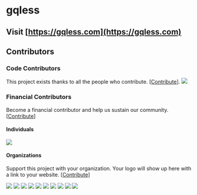 # gqless

## Visit [https://gqless.com](https://gqless.com)

## Contributors

### Code Contributors

This project exists thanks to all the people who contribute. [[Contribute](CONTRIBUTING.md)].
<a href="https://github.com/samdenty/gqless/graphs/contributors"><img src="https://opencollective.com/gqless/contributors.svg?width=890&button=false" /></a>

### Financial Contributors

Become a financial contributor and help us sustain our community. [[Contribute](https://opencollective.com/gqless/contribute)]

#### Individuals

<a href="https://opencollective.com/gqless"><img src="https://opencollective.com/gqless/individuals.svg?width=890"></a>

#### Organizations

Support this project with your organization. Your logo will show up here with a link to your website. [[Contribute](https://opencollective.com/gqless/contribute)]

<a href="https://opencollective.com/gqless/organization/0/website"><img src="https://opencollective.com/gqless/organization/0/avatar.svg"></a>
<a href="https://opencollective.com/gqless/organization/1/website"><img src="https://opencollective.com/gqless/organization/1/avatar.svg"></a>
<a href="https://opencollective.com/gqless/organization/2/website"><img src="https://opencollective.com/gqless/organization/2/avatar.svg"></a>
<a href="https://opencollective.com/gqless/organization/3/website"><img src="https://opencollective.com/gqless/organization/3/avatar.svg"></a>
<a href="https://opencollective.com/gqless/organization/4/website"><img src="https://opencollective.com/gqless/organization/4/avatar.svg"></a>
<a href="https://opencollective.com/gqless/organization/5/website"><img src="https://opencollective.com/gqless/organization/5/avatar.svg"></a>
<a href="https://opencollective.com/gqless/organization/6/website"><img src="https://opencollective.com/gqless/organization/6/avatar.svg"></a>
<a href="https://opencollective.com/gqless/organization/7/website"><img src="https://opencollective.com/gqless/organization/7/avatar.svg"></a>
<a href="https://opencollective.com/gqless/organization/8/website"><img src="https://opencollective.com/gqless/organization/8/avatar.svg"></a>
<a href="https://opencollective.com/gqless/organization/9/website"><img src="https://opencollective.com/gqless/organization/9/avatar.svg"></a>
